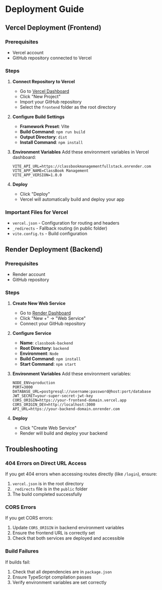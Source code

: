 # Deployment Guide

## Vercel Deployment (Frontend)

### Prerequisites

- Vercel account
- GitHub repository connected to Vercel

### Steps

1. **Connect Repository to Vercel**

   - Go to [Vercel Dashboard](https://vercel.com/dashboard)
   - Click "New Project"
   - Import your GitHub repository
   - Select the `frontend` folder as the root directory

2. **Configure Build Settings**

   - **Framework Preset**: Vite
   - **Build Command**: `npm run build`
   - **Output Directory**: `dist`
   - **Install Command**: `npm install`

3. **Environment Variables**
   Add these environment variables in Vercel dashboard:

   ```
   VITE_API_URL=https://classbookmanagementfullstack.onrender.com
   VITE_APP_NAME=ClassBook Management
   VITE_APP_VERSION=1.0.0
   ```

4. **Deploy**
   - Click "Deploy"
   - Vercel will automatically build and deploy your app

### Important Files for Vercel

- `vercel.json` - Configuration for routing and headers
- `_redirects` - Fallback routing (in public folder)
- `vite.config.ts` - Build configuration

## Render Deployment (Backend)

### Prerequisites

- Render account
- GitHub repository

### Steps

1. **Create New Web Service**

   - Go to [Render Dashboard](https://dashboard.render.com)
   - Click "New +" → "Web Service"
   - Connect your GitHub repository

2. **Configure Service**

   - **Name**: `classbook-backend`
   - **Root Directory**: `backend`
   - **Environment**: `Node`
   - **Build Command**: `npm install`
   - **Start Command**: `npm start`

3. **Environment Variables**
   Add these environment variables:

   ```
   NODE_ENV=production
   PORT=3000
   DATABASE_URL=postgresql://username:password@host:port/database
   JWT_SECRET=your-super-secret-jwt-key
   CORS_ORIGIN=https://your-frontend-domain.vercel.app
   CORS_ORIGIN_DEV=http://localhost:3000
   API_URL=https://your-backend-domain.onrender.com
   ```

4. **Deploy**
   - Click "Create Web Service"
   - Render will build and deploy your backend

## Troubleshooting

### 404 Errors on Direct URL Access

If you get 404 errors when accessing routes directly (like `/login`), ensure:

1. `vercel.json` is in the root directory
2. `_redirects` file is in the `public` folder
3. The build completed successfully

### CORS Errors

If you get CORS errors:

1. Update `CORS_ORIGIN` in backend environment variables
2. Ensure the frontend URL is correctly set
3. Check that both services are deployed and accessible

### Build Failures

If builds fail:

1. Check that all dependencies are in `package.json`
2. Ensure TypeScript compilation passes
3. Verify environment variables are set correctly
